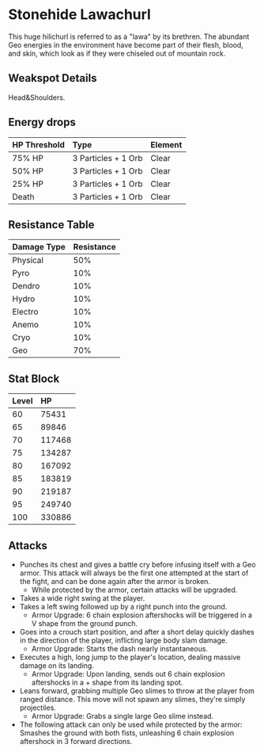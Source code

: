 # Stonehide Lawachurl

This huge hilichurl is referred to as a "lawa" by its brethren. The abundant Geo energies in the environment have become part of their flesh, blood, and skin, which look as if they were chiseled out of mountain rock.

## Weakspot Details

Head&Shoulders.

## Energy drops

| HP Threshold | Type            | Element |
| :----------- | :-------------- | :------ |
| 75% HP       | 3 Particles + 1 Orb | Clear  |
| 50% HP       | 3 Particles + 1 Orb | Clear  |
| 25% HP       | 3 Particles + 1 Orb | Clear  |
| Death        | 3 Particles + 1 Orb | Clear  |

## Resistance Table

| Damage Type | Resistance |
| :---------- | :--------- |
| Physical    | 50%        |
| Pyro        | 10%        |
| Dendro      | 10%        |
| Hydro       | 10%        |
| Electro     | 10%        |
| Anemo       | 10%        |
| Cryo        | 10%        |
| Geo         | 70%        |

## Stat Block

| Level | HP     |
| :---- | :----- |
| 60    | 75431  |
| 65    | 89846  |
| 70    | 117468 |
| 75    | 134287 |
| 80    | 167092 |
| 85    | 183819 |
| 90    | 219187 |
| 95    | 249740 |
| 100   | 330886 |

## Attacks

* Punches its chest and gives a battle cry before infusing itself with a Geo armor. This attack will always be the first one attempted at the start of the fight, and can be done again after the armor is broken.
  * While protected by the armor, certain attacks will be upgraded.
* Takes a wide right swing at the player.
* Takes a left swing followed up by a right punch into the ground.
  * Armor Upgrade: 6 chain explosion aftershocks will be triggered in a V shape from the ground punch.
* Goes into a crouch start position, and after a short delay quickly dashes in the direction of the player, inflicting large body slam damage.
  * Armor Upgrade: Starts the dash nearly instantaneous.
* Executes a high, long jump to the player's location, dealing massive damage on its landing.
  * Armor Upgrade: Upon landing, sends out 6 chain explosion aftershocks in a + shape from its landing spot.
* Leans forward, grabbing multiple Geo slimes to throw at the player from ranged distance. This move will not spawn any slimes, they're simply projectiles.
  * Armor Upgrade: Grabs a single large Geo slime instead.
* The following attack can only be used while protected by the armor: Smashes the ground with both fists, unleashing 6 chain explosion aftershock in 3 forward directions.